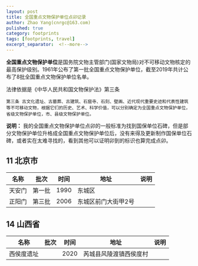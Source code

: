 ```yaml
---
layout: post
title: 全国重点文物保护单位点卯记录
author: Zhao Yang(cnrgc@163.com)
pulished: true
category: footprints
tags: [footprints, travel]
excerpt_separator:  <!--more-->
---
```


**全国重点文物保护单位**是国务院文物主管部门(国家文物局)对不可移动文物核定的最高保护级别。1961年公布了第一批全国重点文物保护单位，截至2019年共计公布了8批全国重点文物保护单位名单。

法律依据是《中华人民共和国文物保护法》第三条

```
第三条 古文化遗址、古墓葬、古建筑、石窟寺、石刻、壁画、近代现代重要史迹和代表性建筑等不可移动文物，根据它们的历史、艺术、科学价值，可以分别确定为全国重点文物保护单位，省级文物保护单位，市、县级文物保护单位。
```
<!--more-->

**说明：** 我的全国重点文物保护单位点卯的一般标准为找到国保单位石碑，但是部分文物保护单位升格成全国重点文物保护单位后，没有来得及更新制作国保单位石碑，或者实在太难寻找的，看到其他可以证明卯到的标识也算完成点卯。

## 11 北京市

|名称|批次|时间|地址|说明|
|-|-|-|-|-|
|天安门|第一批|1990|东城区||
|正阳门|第三批|2006|东城区前门大街甲2号||


## 14 山西省

|名称|批次|时间|地址|说明|
|-|-|-|-|-|
|西侯度遗址||2020|芮城县风陵渡镇西侯度村|